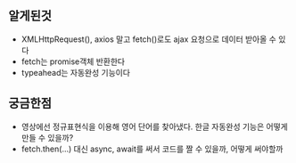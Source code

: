 ## 알게된것
- XMLHttpRequest(), axios 말고 fetch()로도 ajax 요청으로 데이터 받아올 수 있다
- fetch는 promise객체 반환한다
- typeahead는 자동완성 기능이다

## 궁금한점
- 영상에선 정규표현식을 이용해 영어 단어를 찾아냈다. 한글 자동완성 기능은 어떻게 만들 수 있을까?
- fetch.then(...) 대신 async, await를 써서 코드를 짤 수 있을까, 어떻게 써야할까